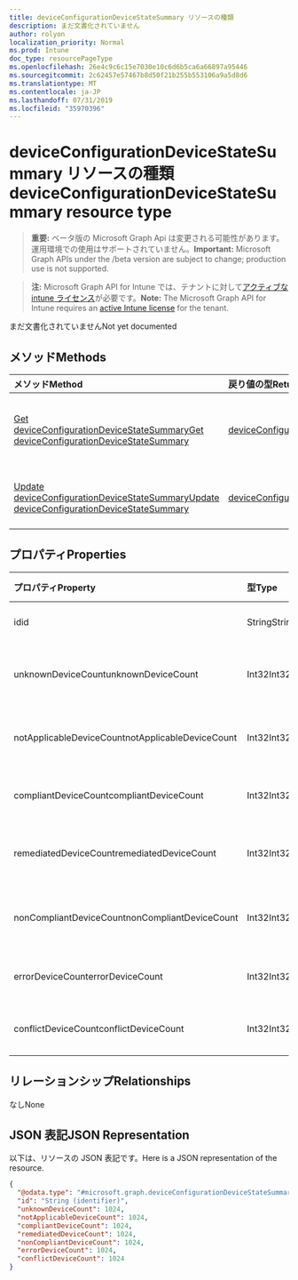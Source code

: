 ```yaml
---
title: deviceConfigurationDeviceStateSummary リソースの種類
description: まだ文書化されていません
author: rolyon
localization_priority: Normal
ms.prod: Intune
doc_type: resourcePageType
ms.openlocfilehash: 26e4c9c6c15e7030e10c6d6b5ca6a66897a95446
ms.sourcegitcommit: 2c62457e57467b8d50f21b255b553106a9a5d8d6
ms.translationtype: MT
ms.contentlocale: ja-JP
ms.lasthandoff: 07/31/2019
ms.locfileid: "35970396"
---
```

# <a name="deviceconfigurationdevicestatesummary-resource-type"></a><span data-ttu-id="3a0ff-103">deviceConfigurationDeviceStateSummary リソースの種類</span><span class="sxs-lookup"><span data-stu-id="3a0ff-103">deviceConfigurationDeviceStateSummary resource type</span></span>

> <span data-ttu-id="3a0ff-104">**重要:** ベータ版の Microsoft Graph Api は変更される可能性があります。運用環境での使用はサポートされていません。</span><span class="sxs-lookup"><span data-stu-id="3a0ff-104">**Important:** Microsoft Graph APIs under the /beta version are subject to change; production use is not supported.</span></span>

> <span data-ttu-id="3a0ff-105">**注:** Microsoft Graph API for Intune では、テナントに対して[アクティブな intune ライセンス](https://go.microsoft.com/fwlink/?linkid=839381)が必要です。</span><span class="sxs-lookup"><span data-stu-id="3a0ff-105">**Note:** The Microsoft Graph API for Intune requires an [active Intune license](https://go.microsoft.com/fwlink/?linkid=839381) for the tenant.</span></span>

<span data-ttu-id="3a0ff-106">まだ文書化されていません</span><span class="sxs-lookup"><span data-stu-id="3a0ff-106">Not yet documented</span></span>

## <a name="methods"></a><span data-ttu-id="3a0ff-107">メソッド</span><span class="sxs-lookup"><span data-stu-id="3a0ff-107">Methods</span></span>
|<span data-ttu-id="3a0ff-108">メソッド</span><span class="sxs-lookup"><span data-stu-id="3a0ff-108">Method</span></span>|<span data-ttu-id="3a0ff-109">戻り値の型</span><span class="sxs-lookup"><span data-stu-id="3a0ff-109">Return Type</span></span>|<span data-ttu-id="3a0ff-110">説明</span><span class="sxs-lookup"><span data-stu-id="3a0ff-110">Description</span></span>|
|:---|:---|:---|
|[<span data-ttu-id="3a0ff-111">Get deviceConfigurationDeviceStateSummary</span><span class="sxs-lookup"><span data-stu-id="3a0ff-111">Get deviceConfigurationDeviceStateSummary</span></span>](../api/intune-deviceconfig-deviceconfigurationdevicestatesummary-get.md)|[<span data-ttu-id="3a0ff-112">deviceConfigurationDeviceStateSummary</span><span class="sxs-lookup"><span data-stu-id="3a0ff-112">deviceConfigurationDeviceStateSummary</span></span>](../resources/intune-deviceconfig-deviceconfigurationdevicestatesummary.md)|<span data-ttu-id="3a0ff-113">[deviceConfigurationDeviceStateSummary](../resources/intune-deviceconfig-deviceconfigurationdevicestatesummary.md) オブジェクトのプロパティとリレーションシップを読み取ります。</span><span class="sxs-lookup"><span data-stu-id="3a0ff-113">Read properties and relationships of the [deviceConfigurationDeviceStateSummary](../resources/intune-deviceconfig-deviceconfigurationdevicestatesummary.md) object.</span></span>|
|[<span data-ttu-id="3a0ff-114">Update deviceConfigurationDeviceStateSummary</span><span class="sxs-lookup"><span data-stu-id="3a0ff-114">Update deviceConfigurationDeviceStateSummary</span></span>](../api/intune-deviceconfig-deviceconfigurationdevicestatesummary-update.md)|[<span data-ttu-id="3a0ff-115">deviceConfigurationDeviceStateSummary</span><span class="sxs-lookup"><span data-stu-id="3a0ff-115">deviceConfigurationDeviceStateSummary</span></span>](../resources/intune-deviceconfig-deviceconfigurationdevicestatesummary.md)|<span data-ttu-id="3a0ff-116">[deviceConfigurationDeviceStateSummary](../resources/intune-deviceconfig-deviceconfigurationdevicestatesummary.md) オブジェクトのプロパティを更新します。</span><span class="sxs-lookup"><span data-stu-id="3a0ff-116">Update the properties of a [deviceConfigurationDeviceStateSummary](../resources/intune-deviceconfig-deviceconfigurationdevicestatesummary.md) object.</span></span>|

## <a name="properties"></a><span data-ttu-id="3a0ff-117">プロパティ</span><span class="sxs-lookup"><span data-stu-id="3a0ff-117">Properties</span></span>
|<span data-ttu-id="3a0ff-118">プロパティ</span><span class="sxs-lookup"><span data-stu-id="3a0ff-118">Property</span></span>|<span data-ttu-id="3a0ff-119">型</span><span class="sxs-lookup"><span data-stu-id="3a0ff-119">Type</span></span>|<span data-ttu-id="3a0ff-120">説明</span><span class="sxs-lookup"><span data-stu-id="3a0ff-120">Description</span></span>|
|:---|:---|:---|
|<span data-ttu-id="3a0ff-121">id</span><span class="sxs-lookup"><span data-stu-id="3a0ff-121">id</span></span>|<span data-ttu-id="3a0ff-122">String</span><span class="sxs-lookup"><span data-stu-id="3a0ff-122">String</span></span>|<span data-ttu-id="3a0ff-123">エンティティのキー。</span><span class="sxs-lookup"><span data-stu-id="3a0ff-123">Key of the entity.</span></span>|
|<span data-ttu-id="3a0ff-124">unknownDeviceCount</span><span class="sxs-lookup"><span data-stu-id="3a0ff-124">unknownDeviceCount</span></span>|<span data-ttu-id="3a0ff-125">Int32</span><span class="sxs-lookup"><span data-stu-id="3a0ff-125">Int32</span></span>|<span data-ttu-id="3a0ff-126">不明なデバイスの数</span><span class="sxs-lookup"><span data-stu-id="3a0ff-126">Number of unknown devices</span></span>|
|<span data-ttu-id="3a0ff-127">notApplicableDeviceCount</span><span class="sxs-lookup"><span data-stu-id="3a0ff-127">notApplicableDeviceCount</span></span>|<span data-ttu-id="3a0ff-128">Int32</span><span class="sxs-lookup"><span data-stu-id="3a0ff-128">Int32</span></span>|<span data-ttu-id="3a0ff-129">該当しないデバイスの数</span><span class="sxs-lookup"><span data-stu-id="3a0ff-129">Number of not applicable devices</span></span>|
|<span data-ttu-id="3a0ff-130">compliantDeviceCount</span><span class="sxs-lookup"><span data-stu-id="3a0ff-130">compliantDeviceCount</span></span>|<span data-ttu-id="3a0ff-131">Int32</span><span class="sxs-lookup"><span data-stu-id="3a0ff-131">Int32</span></span>|<span data-ttu-id="3a0ff-132">準拠デバイスの数</span><span class="sxs-lookup"><span data-stu-id="3a0ff-132">Number of compliant devices</span></span>|
|<span data-ttu-id="3a0ff-133">remediatedDeviceCount</span><span class="sxs-lookup"><span data-stu-id="3a0ff-133">remediatedDeviceCount</span></span>|<span data-ttu-id="3a0ff-134">Int32</span><span class="sxs-lookup"><span data-stu-id="3a0ff-134">Int32</span></span>|<span data-ttu-id="3a0ff-135">修復済みデバイスの数</span><span class="sxs-lookup"><span data-stu-id="3a0ff-135">Number of remediated devices</span></span>|
|<span data-ttu-id="3a0ff-136">nonCompliantDeviceCount</span><span class="sxs-lookup"><span data-stu-id="3a0ff-136">nonCompliantDeviceCount</span></span>|<span data-ttu-id="3a0ff-137">Int32</span><span class="sxs-lookup"><span data-stu-id="3a0ff-137">Int32</span></span>|<span data-ttu-id="3a0ff-138">準拠していないデバイスの数</span><span class="sxs-lookup"><span data-stu-id="3a0ff-138">Number of NonCompliant devices</span></span>|
|<span data-ttu-id="3a0ff-139">errorDeviceCount</span><span class="sxs-lookup"><span data-stu-id="3a0ff-139">errorDeviceCount</span></span>|<span data-ttu-id="3a0ff-140">Int32</span><span class="sxs-lookup"><span data-stu-id="3a0ff-140">Int32</span></span>|<span data-ttu-id="3a0ff-141">エラー デバイスの数</span><span class="sxs-lookup"><span data-stu-id="3a0ff-141">Number of error devices</span></span>|
|<span data-ttu-id="3a0ff-142">conflictDeviceCount</span><span class="sxs-lookup"><span data-stu-id="3a0ff-142">conflictDeviceCount</span></span>|<span data-ttu-id="3a0ff-143">Int32</span><span class="sxs-lookup"><span data-stu-id="3a0ff-143">Int32</span></span>|<span data-ttu-id="3a0ff-144">競合デバイスの数</span><span class="sxs-lookup"><span data-stu-id="3a0ff-144">Number of conflict devices</span></span>|

## <a name="relationships"></a><span data-ttu-id="3a0ff-145">リレーションシップ</span><span class="sxs-lookup"><span data-stu-id="3a0ff-145">Relationships</span></span>
<span data-ttu-id="3a0ff-146">なし</span><span class="sxs-lookup"><span data-stu-id="3a0ff-146">None</span></span>

## <a name="json-representation"></a><span data-ttu-id="3a0ff-147">JSON 表記</span><span class="sxs-lookup"><span data-stu-id="3a0ff-147">JSON Representation</span></span>
<span data-ttu-id="3a0ff-148">以下は、リソースの JSON 表記です。</span><span class="sxs-lookup"><span data-stu-id="3a0ff-148">Here is a JSON representation of the resource.</span></span>
<!-- {
  "blockType": "resource",
  "keyProperty": "id",
  "@odata.type": "microsoft.graph.deviceConfigurationDeviceStateSummary"
}
-->
``` json
{
  "@odata.type": "#microsoft.graph.deviceConfigurationDeviceStateSummary",
  "id": "String (identifier)",
  "unknownDeviceCount": 1024,
  "notApplicableDeviceCount": 1024,
  "compliantDeviceCount": 1024,
  "remediatedDeviceCount": 1024,
  "nonCompliantDeviceCount": 1024,
  "errorDeviceCount": 1024,
  "conflictDeviceCount": 1024
}
```





